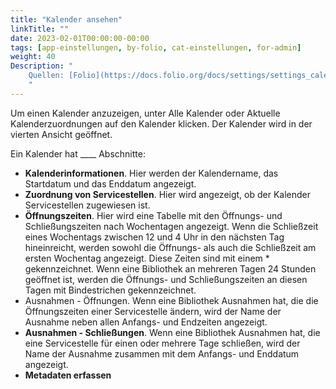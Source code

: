 ```yaml
---
title: "Kalender ansehen"
linkTitle: ""
date: 2023-02-01T00:00:00-00:00
tags: [app-einstellungen, by-folio, cat-einstellungen, for-admin]
weight: 40
Description: "
    Quellen: [Folio](https://docs.folio.org/docs/settings/settings_calendar/settings_calendar/#view-a-calendar) & [GBV](https://info.gbv.de/display/FOLIOGBVEXTERN/Einstellungen+(Kalender):+Kalender+ansehen)
    "
---
```


Um einen Kalender anzuzeigen, unter Alle Kalender oder Aktuelle Kalenderzuordnungen auf den Kalender klicken. Der Kalender wird in der vierten Ansicht geöffnet.

Ein Kalender hat \_\_\_\_ Abschnitte:

* **Kalenderinformationen**. Hier werden der Kalendername, das Startdatum und das Enddatum angezeigt.
* **Zuordnung von Servicestellen**. Hier wird angezeigt, ob der Kalender Servicestellen zugewiesen ist.
* **Öffnungszeiten**. Hier wird eine Tabelle mit den Öffnungs- und Schließungszeiten nach Wochentagen angezeigt.
    Wenn die Schließzeit eines Wochentags zwischen 12 und 4 Uhr in den nächsten Tag hineinreicht, werden sowohl die Öffnungs- als auch die Schließzeit am ersten Wochentag angezeigt. Diese Zeiten sind mit einem \* gekennzeichnet.
    Wenn eine Bibliothek an mehreren Tagen 24 Stunden geöffnet ist, werden die Öffnungs- und Schließungszeiten an diesen Tagen mit Bindestrichen gekennzeichnet.
* Ausnahmen - Öffnungen. Wenn eine Bibliothek Ausnahmen hat, die die Öffnungszeiten einer Servicestelle ändern, wird der Name der Ausnahme neben allen Anfangs- und Endzeiten angezeigt.
* **Ausnahmen - Schließungen**. Wenn eine Bibliothek Ausnahmen hat, die eine Servicestelle für einen oder mehrere Tage schließen, wird der Name der Ausnahme zusammen mit dem Anfangs- und Enddatum angezeigt.
* **Metadaten erfassen**
